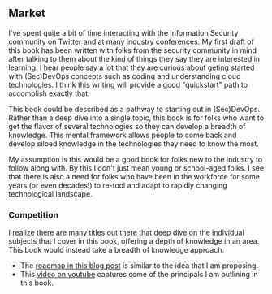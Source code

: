 ## Market

I've spent quite a bit of time interacting with the Information Security community on
Twitter and at many industry conferences. My first draft of this book has been written with 
folks from the security community in mind after talking to them about the kind of 
things they say they are interested in learning. I hear people 
say a lot that they are curious about geting started with (Sec)DevOps concepts such 
as coding and understanding cloud technologies. I think this writing will provide a 
good "quickstart" path to accomplish exactly that.

This book could be described as a pathway to starting out in (Sec)DevOps. Rather than a deep 
dive into a single topic, this book is for folks who want to get the flavor 
of several technologies so they can develop a breadth of knowledge. This mental framework
allows people to come back and develop siloed knowledge in the technologies they need to
know the most.

My assumption is this would be a good book for folks new to the industry to follow 
along with. By this I don't just mean young or school-aged folks.
I see that there is also a need for folks who have been in the workforce 
for some years (or even decades!) to re-tool and adapt to rapidly changing 
technological landscape. 

### Competition

I realize there are many titles out there that deep dive on the individual subjects
that I cover in this book, offering a depth of knowledge in an area. 
This book would instead take a breadth of knowledge approach. 

- The [roadmap in this blog post](https://medium.com/@devfire/how-to-become-a-devops-engineer-in-six-months-or-less-366097df7737) is similar to the
idea that I am proposing.
- This [video on youtube](https://www.youtube.com/watch?v=OkidaZmnADw) captures some of the principals I am outlining in this book.

